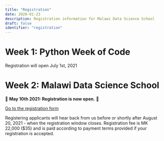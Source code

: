 ```yaml
---
title: "Registration"
date: 2020-01-23
description: Registration information for Malawi Data Science School
draft: false
identifier: "registration"
---
```


# Week 1: Python Week of Code

Registration will open July 1st, 2021

# Week 2: Malawi Data Science School

📢 **May 10th 2021: Registration is now open.** 📢

<a href="https://mwdata.science/app/registration/">Go to the registration form</a>

Registering applicants will hear back from us before or shortly after August 20, 2021 - when the registration window closes.  Registration fee is MK 22,000 ($35) and is paid according to payment terms provided if your registration is accepted.

